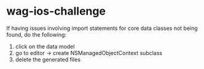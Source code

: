 # wag-ios-challenge

If having issues involving import statements for core data classes not being found, do the following:

1. click on the data model
2. go to editor -> create NSManagedObjectContext subclass
3. delete the generated files

